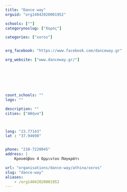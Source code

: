```yaml
---
title: "Dance way"
orguid: "org14042020001952"

schools: [""]
categorynoslug: ["Χορός"]

categories: ["xoros"]


org_facebook: "https://www.facebook.com/danceway.gr"

org_website: ["www.danceway.gr/"]







count_schools: ""
logo: ""

description: ""
cities: ["Αθήνα"]



long: "23.77143"
lat : "37.94698"


phone: "210-7220045"
address: |
    Κρουσόβου 4 Ορμινίου Παγκράτι 

url: "organisations/dance-way/athina/xoros"
slug: "dance-way"
aliases:
    - /org14042020001952
---
```



